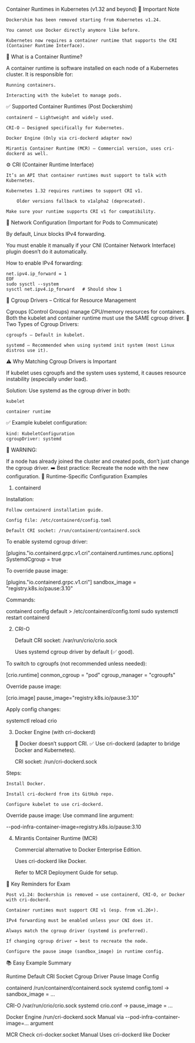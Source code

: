 Container Runtimes in Kubernetes (v1.32 and beyond)
🚨 Important Note

    Dockershim has been removed starting from Kubernetes v1.24.

    You cannot use Docker directly anymore like before.

    Kubernetes now requires a container runtime that supports the CRI (Container Runtime Interface).

🧱 What is a Container Runtime?

A container runtime is software installed on each node of a Kubernetes cluster. It is responsible for:

    Running containers.

    Interacting with the kubelet to manage pods.

✅ Supported Container Runtimes (Post Dockershim)

    containerd – Lightweight and widely used.

    CRI-O – Designed specifically for Kubernetes.

    Docker Engine (Only via cri-dockerd adapter now)

    Mirantis Container Runtime (MCR) – Commercial version, uses cri-dockerd as well.

⚙️ CRI (Container Runtime Interface)

    It’s an API that container runtimes must support to talk with Kubernetes.

    Kubernetes 1.32 requires runtimes to support CRI v1.

        Older versions fallback to v1alpha2 (deprecated).

    Make sure your runtime supports CRI v1 for compatibility.

🛜 Network Configuration (Important for Pods to Communicate)

By default, Linux blocks IPv4 forwarding.

You must enable it manually if your CNI (Container Network Interface) plugin doesn’t do it automatically.

How to enable IPv4 forwarding:

```cat <<EOF | sudo tee /etc/sysctl.d/k8s.conf
net.ipv4.ip_forward = 1
EOF
sudo sysctl --system
sysctl net.ipv4.ip_forward   # Should show 1
```

🧩 Cgroup Drivers – Critical for Resource Management

Cgroups (Control Groups) manage CPU/memory resources for containers.
Both the kubelet and container runtime must use the SAME cgroup driver.
🔘 Two Types of Cgroup Drivers:

    cgroupfs – Default in kubelet.

    systemd – Recommended when using systemd init system (most Linux distros use it).

⚠️ Why Matching Cgroup Drivers is Important

If kubelet uses cgroupfs and the system uses systemd, it causes resource instability (especially under load).

Solution: Use systemd as the cgroup driver in both:

    kubelet

    container runtime

✅ Example kubelet configuration:

```apiVersion: kubelet.config.k8s.io/v1beta1
kind: KubeletConfiguration
cgroupDriver: systemd
```
🛑 WARNING:

If a node has already joined the cluster and created pods, don’t just change the cgroup driver.
➡️ Best practice: Recreate the node with the new configuration.
🔧 Runtime-Specific Configuration Examples
1. containerd

Installation:

    Follow containerd installation guide.

    Config file: /etc/containerd/config.toml

    Default CRI socket: /run/containerd/containerd.sock

To enable systemd cgroup driver:

[plugins."io.containerd.grpc.v1.cri".containerd.runtimes.runc.options]
  SystemdCgroup = true

To override pause image:

[plugins."io.containerd.grpc.v1.cri"]
  sandbox_image = "registry.k8s.io/pause:3.10"

Commands:

containerd config default > /etc/containerd/config.toml
sudo systemctl restart containerd

2. CRI-O

    Default CRI socket: /var/run/crio/crio.sock

    Uses systemd cgroup driver by default (✅ good).

To switch to cgroupfs (not recommended unless needed):

[crio.runtime]
conmon_cgroup = "pod"
cgroup_manager = "cgroupfs"

Override pause image:

[crio.image]
pause_image="registry.k8s.io/pause:3.10"

Apply config changes:

systemctl reload crio

3. Docker Engine (with cri-dockerd)

    🛑 Docker doesn’t support CRI.
    ✅ Use cri-dockerd (adapter to bridge Docker and Kubernetes).

    CRI socket: /run/cri-dockerd.sock

Steps:

    Install Docker.

    Install cri-dockerd from its GitHub repo.

    Configure kubelet to use cri-dockerd.

Override pause image: Use command line argument:

--pod-infra-container-image=registry.k8s.io/pause:3.10

4. Mirantis Container Runtime (MCR)

    Commercial alternative to Docker Enterprise Edition.

    Uses cri-dockerd like Docker.

    Refer to MCR Deployment Guide for setup.

📌 Key Reminders for Exam

    Post v1.24: Dockershim is removed → use containerd, CRI-O, or Docker with cri-dockerd.

    Container runtimes must support CRI v1 (esp. from v1.26+).

    IPv4 forwarding must be enabled unless your CNI does it.

    Always match the cgroup driver (systemd is preferred).

    If changing cgroup driver → best to recreate the node.

    Configure the pause image (sandbox_image) in runtime config.

📚 Easy Example Summary

Runtime	Default CRI Socket	Cgroup Driver	Pause Image Config

containerd	/run/containerd/containerd.sock	systemd	config.toml → sandbox_image = ...

CRI-O	/var/run/crio/crio.sock	systemd	crio.conf → pause_image = ...

Docker Engine	/run/cri-dockerd.sock	Manual	via --pod-infra-container-image=... argument

MCR	Check cri-docker.socket	Manual	Uses cri-dockerd like Docker

